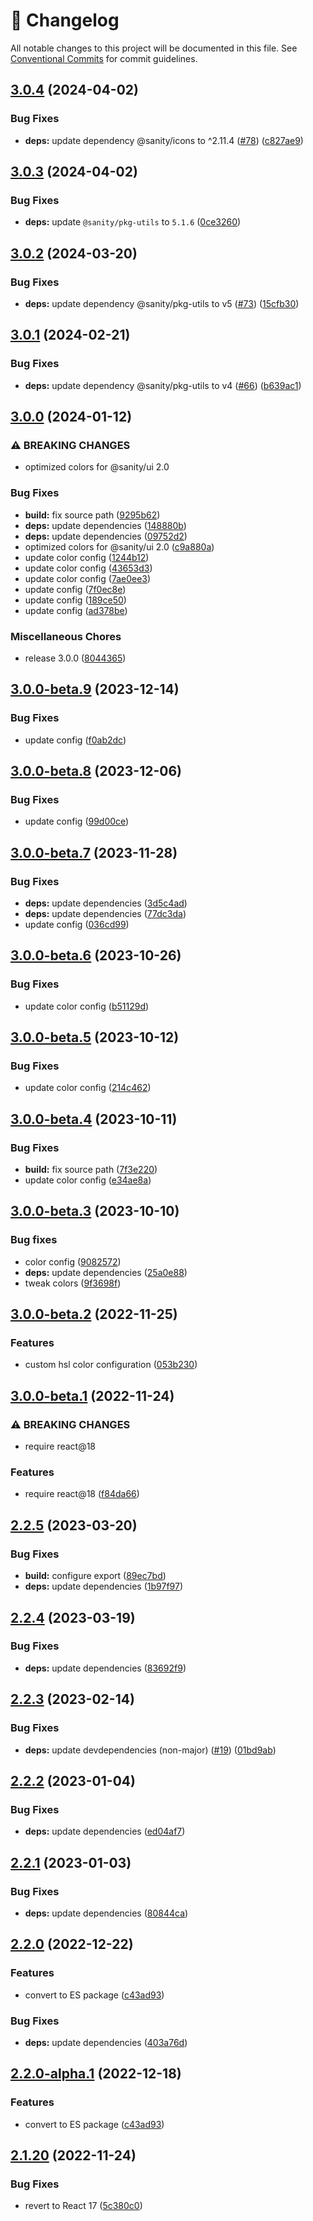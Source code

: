 <!-- markdownlint-disable --><!-- textlint-disable -->

# 📓 Changelog

All notable changes to this project will be documented in this file. See
[Conventional Commits](https://conventionalcommits.org) for commit guidelines.

## [3.0.4](https://github.com/sanity-io/color/compare/color-v3.0.3...color-v3.0.4) (2024-04-02)


### Bug Fixes

* **deps:** update dependency @sanity/icons to ^2.11.4 ([#78](https://github.com/sanity-io/color/issues/78)) ([c827ae9](https://github.com/sanity-io/color/commit/c827ae9e2c0dab5993ac8eb5a91e4440e32dacf4))

## [3.0.3](https://github.com/sanity-io/color/compare/color-v3.0.2...color-v3.0.3) (2024-04-02)


### Bug Fixes

* **deps:** update `@sanity/pkg-utils` to `5.1.6` ([0ce3260](https://github.com/sanity-io/color/commit/0ce3260e48c8b9075a3153824f20a6b3aa4685b7))

## [3.0.2](https://github.com/sanity-io/color/compare/color-v3.0.1...color-v3.0.2) (2024-03-20)

### Bug Fixes

- **deps:** update dependency @sanity/pkg-utils to v5 ([#73](https://github.com/sanity-io/color/issues/73)) ([15cfb30](https://github.com/sanity-io/color/commit/15cfb3057450f47b7d3f76216d034ba20a8bb27d))

## [3.0.1](https://github.com/sanity-io/color/compare/color-v3.0.0...color-v3.0.1) (2024-02-21)

### Bug Fixes

- **deps:** update dependency @sanity/pkg-utils to v4 ([#66](https://github.com/sanity-io/color/issues/66)) ([b639ac1](https://github.com/sanity-io/color/commit/b639ac1ae9c95b81291ce0823f2053da01d458b9))

## [3.0.0](https://github.com/sanity-io/color/compare/color-v3.0.0-beta.9...color-v3.0.0) (2024-01-12)

### ⚠ BREAKING CHANGES

- optimized colors for @sanity/ui 2.0

### Bug Fixes

- **build:** fix source path ([9295b62](https://github.com/sanity-io/color/commit/9295b6235e948da98aec90cdb6a677c29b607c40))
- **deps:** update dependencies ([148880b](https://github.com/sanity-io/color/commit/148880b5846d18570a086584c310e8c64d01aa02))
- **deps:** update dependencies ([09752d2](https://github.com/sanity-io/color/commit/09752d2239d1a8d2ddf60c3479662095183ece75))
- optimized colors for @sanity/ui 2.0 ([c9a880a](https://github.com/sanity-io/color/commit/c9a880a44b48f0625824d420819aa4656095d316))
- update color config ([1244b12](https://github.com/sanity-io/color/commit/1244b120c42580cf6ee8d30be1f35a3705373d0d))
- update color config ([43653d3](https://github.com/sanity-io/color/commit/43653d377c01234ad423012c30bbbbd9b603f021))
- update color config ([7ae0ee3](https://github.com/sanity-io/color/commit/7ae0ee38096edff8974c7670870ca2e276927de7))
- update config ([7f0ec8e](https://github.com/sanity-io/color/commit/7f0ec8e991bfb44bf9e88b11c6faa115218ef42d))
- update config ([189ce50](https://github.com/sanity-io/color/commit/189ce5033aa0b952355e12cfdd9846476b4845d1))
- update config ([ad378be](https://github.com/sanity-io/color/commit/ad378be0ffca9c4e6b67559945c6a37c72932853))

### Miscellaneous Chores

- release 3.0.0 ([8044365](https://github.com/sanity-io/color/commit/80443652fb2d6c2e9ff048b2fd7a640eb236479c))

## [3.0.0-beta.9](https://github.com/sanity-io/color/compare/color-v3.0.0-beta.8...color-v3.0.0-beta.9) (2023-12-14)

### Bug Fixes

- update config ([f0ab2dc](https://github.com/sanity-io/color/commit/f0ab2dc97fbf595fa3c2dcb9f664e1f4eb53e48f))

## [3.0.0-beta.8](https://github.com/sanity-io/color/compare/color-v3.0.0-beta.7...color-v3.0.0-beta.8) (2023-12-06)

### Bug Fixes

- update config ([99d00ce](https://github.com/sanity-io/color/commit/99d00cea1e1c96919d8c5e4e9a03db283369897f))

## [3.0.0-beta.7](https://github.com/sanity-io/color/compare/color-v3.0.0-beta.6...color-v3.0.0-beta.7) (2023-11-28)

### Bug Fixes

- **deps:** update dependencies ([3d5c4ad](https://github.com/sanity-io/color/commit/3d5c4ad8562cd29fbe563cfb0be906a76b154673))
- **deps:** update dependencies ([77dc3da](https://github.com/sanity-io/color/commit/77dc3da1cd74348f112133438a0ff2011a0af05a))
- update config ([036cd99](https://github.com/sanity-io/color/commit/036cd9911ee7fdb00e305c85895ae6dd1763b391))

## [3.0.0-beta.6](https://github.com/sanity-io/color/compare/color-v3.0.0-beta.5...color-v3.0.0-beta.6) (2023-10-26)

### Bug Fixes

- update color config ([b51129d](https://github.com/sanity-io/color/commit/b51129d85bc0d480b9346dd617f073cd27623bd9))

## [3.0.0-beta.5](https://github.com/sanity-io/color/compare/color-v3.0.0-beta.4...color-v3.0.0-beta.5) (2023-10-12)

### Bug Fixes

- update color config ([214c462](https://github.com/sanity-io/color/commit/214c462ebfb87b3556f8d340c9316633d0f8218e))

## [3.0.0-beta.4](https://github.com/sanity-io/color/compare/color-v3.0.0-beta.3...color-v3.0.0-beta.4) (2023-10-11)

### Bug Fixes

- **build:** fix source path ([7f3e220](https://github.com/sanity-io/color/commit/7f3e2205458c0a320ec0f3b4d4e182662a36c1d0))
- update color config ([e34ae8a](https://github.com/sanity-io/color/commit/e34ae8a6fbebe236e5781c321eb3c84a40fd779c))

## [3.0.0-beta.3](https://github.com/sanity-io/color/compare/v3.0.0-beta.2...v3.0.0-beta.3) (2023-10-10)

### Bug fixes

- color config ([9082572](https://github.com/sanity-io/color/commit/908257233fbd2e8f8154fa50d110a0f6eae7baba))
- **deps:** update dependencies ([25a0e88](https://github.com/sanity-io/color/commit/25a0e88f35b09597437e894455890144bb6f8854))
- tweak colors ([9f3698f](https://github.com/sanity-io/color/commit/9f3698fae5f349c4ffe2c729c44c3c7a02b68c3c))

## [3.0.0-beta.2](https://github.com/sanity-io/color/compare/v3.0.0-beta.1...v3.0.0-beta.2) (2022-11-25)

### Features

- custom hsl color configuration ([053b230](https://github.com/sanity-io/color/commit/053b23001880e0262bb47bc65903e68806e11846))

## [3.0.0-beta.1](https://github.com/sanity-io/color/compare/v2.1.20...v3.0.0-beta.1) (2022-11-24)

### ⚠ BREAKING CHANGES

- require react@18

### Features

- require react@18 ([f84da66](https://github.com/sanity-io/color/commit/f84da66f270ce76d990fb7c3357a0c9af47093be))

## [2.2.5](https://github.com/sanity-io/color/compare/v2.2.4...v2.2.5) (2023-03-20)

### Bug Fixes

- **build:** configure export ([89ec7bd](https://github.com/sanity-io/color/commit/89ec7bdc038588c5f207acf39dbdad70a0304d77))
- **deps:** update dependencies ([1b97f97](https://github.com/sanity-io/color/commit/1b97f970c9bd6120bf2f9e5dc4296241e28df374))

## [2.2.4](https://github.com/sanity-io/color/compare/v2.2.3...v2.2.4) (2023-03-19)

### Bug Fixes

- **deps:** update dependencies ([83692f9](https://github.com/sanity-io/color/commit/83692f919291cde5d1de531014661209353d33cb))

## [2.2.3](https://github.com/sanity-io/color/compare/v2.2.2...v2.2.3) (2023-02-14)

### Bug Fixes

- **deps:** update devdependencies (non-major) ([#19](https://github.com/sanity-io/color/issues/19)) ([01bd9ab](https://github.com/sanity-io/color/commit/01bd9ab4fe5e9009d42fbf2a3c46309825d83c10))

## [2.2.2](https://github.com/sanity-io/color/compare/v2.2.1...v2.2.2) (2023-01-04)

### Bug Fixes

- **deps:** update dependencies ([ed04af7](https://github.com/sanity-io/color/commit/ed04af75005a50e8d4168a38eccf821c24658fd5))

## [2.2.1](https://github.com/sanity-io/color/compare/v2.2.0...v2.2.1) (2023-01-03)

### Bug Fixes

- **deps:** update dependencies ([80844ca](https://github.com/sanity-io/color/commit/80844ca840384e556694794ca6abb2ba23c8b395))

## [2.2.0](https://github.com/sanity-io/color/compare/v2.1.20...v2.2.0) (2022-12-22)

### Features

- convert to ES package ([c43ad93](https://github.com/sanity-io/color/commit/c43ad9340ee729f7f8902b60fe0bd6787dd252fa))

### Bug Fixes

- **deps:** update dependencies ([403a76d](https://github.com/sanity-io/color/commit/403a76d46561bcfcba4680a688856f2d87a8d3ad))

## [2.2.0-alpha.1](https://github.com/sanity-io/color/compare/v2.1.20...v2.2.0-alpha.1) (2022-12-18)

### Features

- convert to ES package ([c43ad93](https://github.com/sanity-io/color/commit/c43ad9340ee729f7f8902b60fe0bd6787dd252fa))

## [2.1.20](https://github.com/sanity-io/color/compare/v2.1.19...v2.1.20) (2022-11-24)

### Bug Fixes

- revert to React 17 ([5c380c0](https://github.com/sanity-io/color/commit/5c380c01933e8a23b315c81a0d3e1f4cfaad8550))
